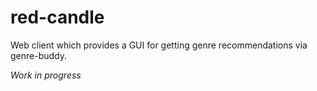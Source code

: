# red-candle
Web client which provides a GUI for getting genre recommendations via genre-buddy.

_Work in progress_
